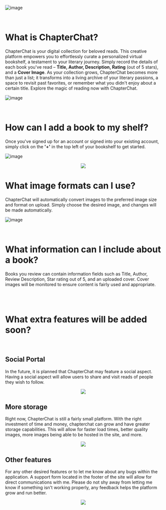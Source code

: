 ![image](https://github.com/user-attachments/assets/d258a82d-3319-43f8-bde2-5062ecf38e4d)

<br/>

# What is ChapterChat?

ChapterChat is your digital collection for beloved reads. This creative platform empowers you to effortlessly curate a personalized virtual bookshelf, a testament to your literary journey. Simply record the details of each book you've read – **Title, Author, Description, Rating** (out of 5 stars), and a **Cover Image**. As your collection grows, ChapterChat becomes more than just a list; it transforms into a living archive of your literary passions, a space to revisit past favorites, or remember what you didn't enjoy about a certain title. Explore the magic of reading now with ChapterChat.

![image](https://github.com/user-attachments/assets/130f701b-9699-4e8b-aab8-0934f900f818)

<br/>

# How can I add a book to my shelf?

Once you've signed up for an account or signed into your existing account, simply click on the **'+'** in the top left of your bookshelf to get started.

![image](https://github.com/user-attachments/assets/d144308e-af62-4653-bc62-9a563e9df0d3)

<p align="center">
  <img src="https://github.com/user-attachments/assets/176202b1-37f8-4ea8-b481-aa5d3e1ff069" />
</p>

# What image formats can I use?

ChapterChat will automatically convert images to the preferred image size and format on upload. Simply choose the desired image, and changes will be made automatically.

![image](https://github.com/user-attachments/assets/6134eb54-d2a7-459e-97c2-a35f72d79275)

<br/>

# What information can I include about a book?

Books you review can contain information fields such as Title, Author, Review Description, Star rating out of 5, and an uploaded cover. Cover images will be monitored to ensure content is fairly used and appropriate.

<br/><br/>

# What extra features will be added soon?

<br/>

## Social Portal

In the future, it is planned that ChapterChat may feature a social aspect. Having a social aspect will allow users to share and visit reads of people they wish to follow.

<p align="center">
  <img src="https://github.com/user-attachments/assets/53808f75-86e1-4464-8fb9-b1c907ec37a5" />
</p>

## More storage

Right now, ChapterChat is still a fairly small platform. With the right investment of time and money, chapterchat can grow and have greater storage capabilities. This will allow for faster load times, better quality images, more images being able to be hosted in the site, and more.

<p align="center">
  <img src="https://github.com/user-attachments/assets/5d863706-9327-41bd-8548-5f90af52599b" />
</p>

## Other features

For any other desired features or to let me know about any bugs within the application. A support form located in the footer of the site will allow for direct communications with me. Please do not shy away from letting me know if something isn't working properly, any feedback helps the platform grow and run better.

<p align="center">
  <img src="https://github.com/user-attachments/assets/8e03e2a3-7acf-439c-ae1a-3f415076275f" />
</p>
